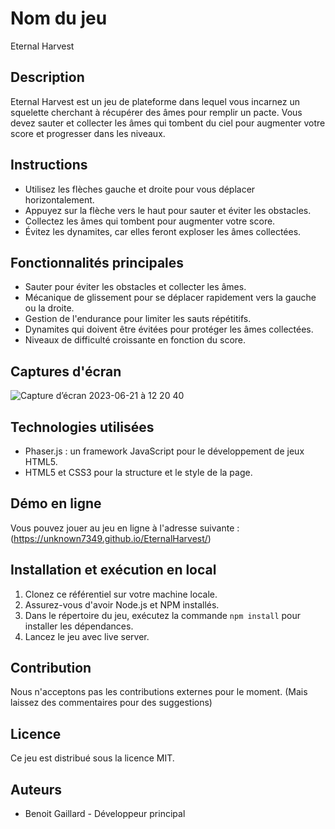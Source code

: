 # Nom du jeu

Eternal Harvest

## Description

Eternal Harvest est un jeu de plateforme dans lequel vous incarnez un squelette cherchant à récupérer des âmes pour remplir un pacte. Vous devez sauter et collecter les âmes qui tombent du ciel pour augmenter votre score et progresser dans les niveaux.

## Instructions

- Utilisez les flèches gauche et droite pour vous déplacer horizontalement.
- Appuyez sur la flèche vers le haut pour sauter et éviter les obstacles.
- Collectez les âmes qui tombent pour augmenter votre score.
- Évitez les dynamites, car elles feront exploser les âmes collectées.

## Fonctionnalités principales

- Sauter pour éviter les obstacles et collecter les âmes.
- Mécanique de glissement pour se déplacer rapidement vers la gauche ou la droite.
- Gestion de l'endurance pour limiter les sauts répétitifs.
- Dynamites qui doivent être évitées pour protéger les âmes collectées.
- Niveaux de difficulté croissante en fonction du score.

## Captures d'écran

![Capture d’écran 2023-06-21 à 12 20 40](https://github.com/unknown7349/EternalHarvest/assets/115778881/7d83cdf0-50ab-4e4f-87ff-9361ad52276c)

## Technologies utilisées

- Phaser.js : un framework JavaScript pour le développement de jeux HTML5.
- HTML5 et CSS3 pour la structure et le style de la page.

## Démo en ligne

Vous pouvez jouer au jeu en ligne à l'adresse suivante : (https://unknown7349.github.io/EternalHarvest/)

## Installation et exécution en local

1. Clonez ce référentiel sur votre machine locale.
2. Assurez-vous d'avoir Node.js et NPM installés.
3. Dans le répertoire du jeu, exécutez la commande `npm install` pour installer les dépendances.
4. Lancez le jeu avec live server.

## Contribution

Nous n'acceptons pas les contributions externes pour le moment. (Mais laissez des commentaires pour des suggestions)

## Licence

Ce jeu est distribué sous la licence MIT.

## Auteurs

- Benoit Gaillard - Développeur principal
